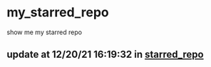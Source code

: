 # my_starred_repo
show me my starred repo

update at 12/20/21 16:19:32 in [starred_repo](./index.html)
---

